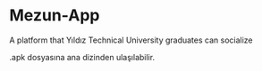 # Mezun-App
 A platform that Yıldız Technical University graduates can socialize
 
 .apk dosyasına ana dizinden ulaşılabilir.
